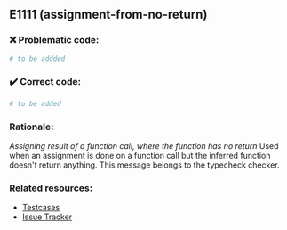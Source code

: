 ## E1111 (assignment-from-no-return)

### :x: Problematic code:

```python
# to be addded
```

### :heavy_check_mark: Correct code:

```python
# to be added
```

### Rationale:

 *Assigning result of a function call, where the function has no return*
  Used when an assignment is done on a function call but the inferred function
  doesn't return anything. This message belongs to the typecheck checker.



### Related resources:

- [Testcases](#)
- [Issue Tracker](https://github.com/PyCQA/pylint/issues?q=is%3Aissue+%22assignment-from-no-return%22+OR+%22E1111%22)
